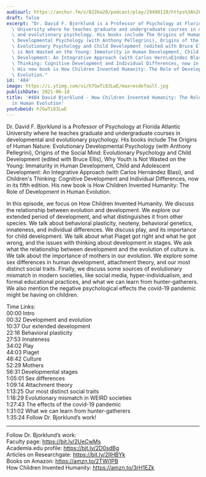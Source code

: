 ```yaml
---
audiourl: https://anchor.fm/s/822ba20/podcast/play/29490119/https%3A%2F%2Fd3ctxlq1ktw2nl.cloudfront.net%2Fstaging%2F2021-2-20%2F3ca1f806-4b26-b643-872e-b681a75afac8.m4a
draft: false
excerpt: "Dr. David F. Bjorklund is a Professor of Psychology at Florida Atlantic\
  \ University where he teaches graduate and undergraduate courses in developmental\
  \ and evolutionary psychology. His books include The Origins of Human Nature: Evolutionary\
  \ Developmental Psychology (with Anthony Pellegrini), Origins of the Social Mind:\
  \ Evolutionary Psychology and Child Development (edited with Bruce Ellis), Why Youth\
  \ is Not Wasted on the Young: Immaturity in Human Development, Child and Adolescent\
  \ Development: An Integrative Approach (with Carlos Hern\xE1ndez Blasi), and Children's\
  \ Thinking: Cognitive Development and Individual Differences, now in its fifth edition.\
  \ His new book is How Children Invented Humanity: The Role of Development in Human\
  \ Evolution."
id: '484'
image: https://i.ytimg.com/vi/h7GwTi83LwE/maxresdefault.jpg
publishDate: 2021-06-18
title: '#484 David Bjorklund - How Children Invented Humanity: The Role of Development
  in Human Evolution'
youtubeid: h7GwTi83LwE
---
```

<div class="timelinks">

Dr. David F. Bjorklund is a Professor of Psychology at Florida Atlantic University where he teaches graduate and undergraduate courses in developmental and evolutionary psychology. His books include The Origins of Human Nature: Evolutionary Developmental Psychology (with Anthony Pellegrini), Origins of the Social Mind: Evolutionary Psychology and Child Development (edited with Bruce Ellis), Why Youth is Not Wasted on the Young: Immaturity in Human Development, Child and Adolescent Development: An Integrative Approach (with Carlos Hernández Blasi), and Children's Thinking: Cognitive Development and Individual Differences, now in its fifth edition. His new book is How Children Invented Humanity: The Role of Development in Human Evolution.

In this episode, we focus on How Children Invented Humanity. We discuss the relationship between evolution and development. We explore our extended period of development, and what distinguishes it from other species. We talk about behavioral plasticity, neoteny, behavioral genetics, innateness, and individual differences. We discuss play, and its importance for child development. We talk about what Piaget got right and what he got wrong, and the issues with thinking about development in stages. We ask what the relationship between development and the evolution of culture is. We talk about the importance of mothers in our evolution. We explore some sex differences in human development, attachment theory, and our most distinct social traits. Finally, we discuss some sources of evolutionary mismatch in modern societies, like social media, hyper-individualism, and formal educational practices, and what we can learn from hunter-gatherers. We also mention the negative psychological effects the covid-19 pandemic might be having on children.

Time Links:  
<time>00:00</time> Intro  
<time>00:32</time> Development and evolution  
<time>10:37</time> Our extended development  
<time>22:16</time> Behavioral plasticity  
<time>27:53</time> Innateness  
<time>34:02</time> Play  
<time>44:03</time> Piaget  
<time>48:42</time> Culture  
<time>52:29</time> Mothers  
<time>56:31</time> Developmental stages  
<time>1:05:01</time> Sex differences  
<time>1:09:14</time> Attachment theory  
<time>1:13:25</time> Our most distinct social traits  
<time>1:18:29</time> Evolutionary mismatch in WEIRD societies  
<time>1:27:43</time> The effects of the covid-19 pandemic  
<time>1:31:02</time> What we can learn from hunter-gatherers  
<time>1:35:24</time> Follow Dr. Bjorklund’s work!

---

Follow Dr. Bjorklund’s work:  
Faculty page: https://bit.ly/2UeCwMs  
Academia.edu profile: https://bit.ly/2D0sdBg  
Articles on Researchgate: https://bit.ly/2IIHBYk  
Books on Amazon: https://amzn.to/2TWi1PB  
How Children Invented Humanity: https://amzn.to/3rH1EZk
</div>

